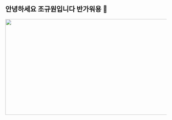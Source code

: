 ## 안녕하세요 조규원입니다 반가워용 👋
<a href="https://github.com/devxb/gitanimals">
<img
  src="https://render.gitanimals.org/farms/KKUONI"
  width="600"
  height="300"
/>
</a>
<!--
**KKUONI/KKUONI** is a ✨ _special_ ✨ repository because its `README.md` (this file) appears on your GitHub profile.

Here are some ideas to get you started:

- 🔭 I’m currently working on ...
- 🌱 I’m currently learning ...
- 👯 I’m looking to collaborate on ...
- 🤔 I’m looking for help with ...
- 💬 Ask me about ...
- 📫 How to reach me: ...
- 😄 Pronouns: ...
- ⚡ Fun fact: ...
-->
